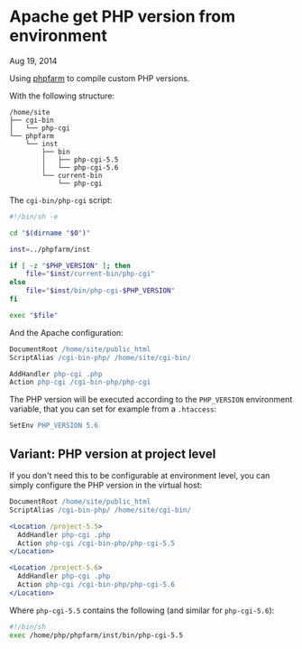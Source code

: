 Apache get PHP version from environment
=======================================
Aug 19, 2014

Using [phpfarm] to compile custom PHP versions.

[phpfarm]: https://github.com/cweiske/phpfarm

With the following structure:

```
/home/site
├── cgi-bin
│   └── php-cgi
└── phpfarm
    └── inst
        ├── bin
        │   ├── php-cgi-5.5
        │   └── php-cgi-5.6
        └── current-bin
            └── php-cgi
```

The `cgi-bin/php-cgi` script:

```sh
#!/bin/sh -e

cd "$(dirname "$0")"

inst=../phpfarm/inst

if [ -z "$PHP_VERSION" ]; then
    file="$inst/current-bin/php-cgi"
else
    file="$inst/bin/php-cgi-$PHP_VERSION"
fi

exec "$file"
```

And the Apache configuration:

```apache
DocumentRoot /home/site/public_html
ScriptAlias /cgi-bin-php/ /home/site/cgi-bin/

AddHandler php-cgi .php
Action php-cgi /cgi-bin-php/php-cgi
```

The PHP version will be executed according to the `PHP_VERSION`
environment variable, that you can set for example from a `.htaccess`:

```apache
SetEnv PHP_VERSION 5.6
```

Variant: PHP version at project level
-------------------------------------

If you don't need this to be configurable at environment level, you can
simply configure the PHP version in the virtual host:

```apache
DocumentRoot /home/site/public_html
ScriptAlias /cgi-bin-php/ /home/site/cgi-bin/

<Location /project-5.5>
  AddHandler php-cgi .php
  Action php-cgi /cgi-bin-php/php-cgi-5.5
</Location>

<Location /project-5.6>
  AddHandler php-cgi .php
  Action php-cgi /cgi-bin-php/php-cgi-5.6
</Location>
```

Where `php-cgi-5.5` contains the following (and similar for
`php-cgi-5.6`):

```sh
#!/bin/sh
exec /home/php/phpfarm/inst/bin/php-cgi-5.5
```
